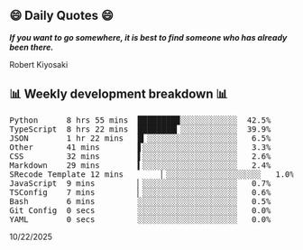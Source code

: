 ## 😄 Daily Quotes 😄

_**If you want to go somewhere, it is best to find someone who has already been there.**_

Robert Kiyosaki



## 📊 Weekly development breakdown 📊

<pre>Python      8 hrs 55 mins  ████████▉░░░░░░░░░░░░  42.5%
TypeScript  8 hrs 22 mins  ████████▎░░░░░░░░░░░░  39.9%
JSON        1 hr 22 mins   █▎░░░░░░░░░░░░░░░░░░░   6.5%
Other       41 mins        ▋░░░░░░░░░░░░░░░░░░░░   3.3%
CSS         32 mins        ▌░░░░░░░░░░░░░░░░░░░░   2.6%
Markdown    29 mins        ▍░░░░░░░░░░░░░░░░░░░░   2.4%
SRecode Template 12 mins        ▏░░░░░░░░░░░░░░░░░░░░   1.0%
JavaScript  9 mins         ▏░░░░░░░░░░░░░░░░░░░░   0.7%
TSConfig    7 mins         ▏░░░░░░░░░░░░░░░░░░░░   0.6%
Bash        6 mins         ░░░░░░░░░░░░░░░░░░░░░   0.5%
Git Config  0 secs         ░░░░░░░░░░░░░░░░░░░░░   0.0%
YAML        0 secs         ░░░░░░░░░░░░░░░░░░░░░   0.0%</pre>

10/22/2025
